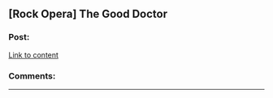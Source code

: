 ## [Rock Opera] The Good Doctor

### Post:

[Link to content](https://www.youtube.com/watch?v=vgGYwXYt3J0&list=PL74C577B68B65B620&index=9)

### Comments:

---

